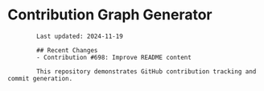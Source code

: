 # Contribution Graph Generator
            
            Last updated: 2024-11-19
            
            ## Recent Changes
            - Contribution #698: Improve README content
            
            This repository demonstrates GitHub contribution tracking and commit generation.
        